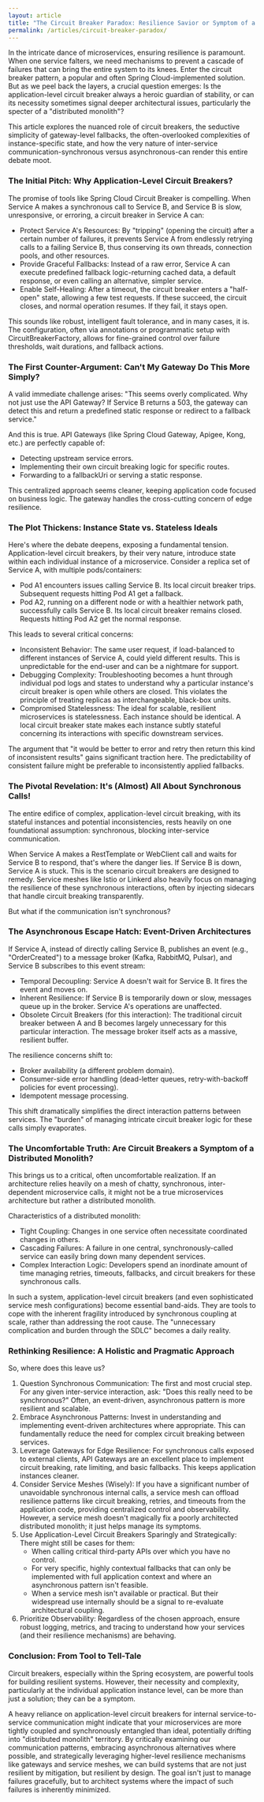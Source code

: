 ```yaml
---
layout: article
title: "The Circuit Breaker Paradox: Resilience Savior or Symptom of a Deeper Malaise?"
permalink: /articles/circuit-breaker-paradox/
---
```




In the intricate dance of microservices, ensuring resilience is paramount. When one service falters, we need mechanisms to prevent a cascade of failures that can bring the entire system to its knees. Enter the circuit breaker pattern, a popular and often Spring Cloud-implemented solution. But as we peel back the layers, a crucial question emerges: Is the application-level circuit breaker always a heroic guardian of stability, or can its necessity sometimes signal deeper architectural issues, particularly the specter of a "distributed monolith"?

This article explores the nuanced role of circuit breakers, the seductive simplicity of gateway-level fallbacks, the often-overlooked complexities of instance-specific state, and how the very nature of inter-service communication-synchronous versus asynchronous-can render this entire debate moot.

### The Initial Pitch: Why Application-Level Circuit Breakers?

The promise of tools like Spring Cloud Circuit Breaker is compelling. When Service A makes a synchronous call to Service B, and Service B is slow, unresponsive, or erroring, a circuit breaker in Service A can:
  * Protect Service A's Resources: By "tripping" (opening the circuit) after a certain number of failures, it prevents Service A from endlessly retrying calls to a failing Service B, thus conserving its own threads, connection pools, and other resources.
  * Provide Graceful Fallbacks: Instead of a raw error, Service A can execute predefined fallback logic-returning cached data, a default response, or even calling an alternative, simpler service.
  * Enable Self-Healing: After a timeout, the circuit breaker enters a "half-open" state, allowing a few test requests. If these succeed, the circuit closes, and normal operation resumes. If they fail, it stays open.

This sounds like robust, intelligent fault tolerance, and in many cases, it is. The configuration, often via annotations or programmatic setup with CircuitBreakerFactory, allows for fine-grained control over failure thresholds, wait durations, and fallback actions.

### The First Counter-Argument: Can't My Gateway Do This More Simply?

A valid immediate challenge arises: "This seems overly complicated. Why not just use the API Gateway? If Service B returns a 503, the gateway can detect this and return a predefined static response or redirect to a fallback service."

And this is true. API Gateways (like Spring Cloud Gateway, Apigee, Kong, etc.) are perfectly capable of:
  * Detecting upstream service errors.
  * Implementing their own circuit breaking logic for specific routes.
  * Forwarding to a fallbackUri or serving a static response.

This centralized approach seems cleaner, keeping application code focused on business logic. The gateway handles the cross-cutting concern of edge resilience.

### The Plot Thickens: Instance State vs. Stateless Ideals

Here's where the debate deepens, exposing a fundamental tension. Application-level circuit breakers, by their very nature, introduce state within each individual instance of a microservice. Consider a replica set of Service A, with multiple pods/containers:
  * Pod A1 encounters issues calling Service B. Its local circuit breaker trips. Subsequent requests hitting Pod A1 get a fallback.
  * Pod A2, running on a different node or with a healthier network path, successfully calls Service B. Its local circuit breaker remains closed. Requests hitting Pod A2 get the normal response.

This leads to several critical concerns:
  * Inconsistent Behavior: The same user request, if load-balanced to different instances of Service A, could yield different results. This is unpredictable for the end-user and can be a nightmare for support.
  * Debugging Complexity: Troubleshooting becomes a hunt through individual pod logs and states to understand why a particular instance's circuit breaker is open while others are closed. This violates the principle of treating replicas as interchangeable, black-box units.
  * Compromised Statelessness: The ideal for scalable, resilient microservices is statelessness. Each instance should be identical. A local circuit breaker state makes each instance subtly stateful concerning its interactions with specific downstream services.

The argument that "it would be better to error and retry then return this kind of inconsistent results" gains significant traction here. The predictability of consistent failure might be preferable to inconsistently applied fallbacks.

### The Pivotal Revelation: It's (Almost) All About Synchronous Calls!

The entire edifice of complex, application-level circuit breaking, with its stateful instances and potential inconsistencies, rests heavily on one foundational assumption: synchronous, blocking inter-service communication.

When Service A makes a RestTemplate or WebClient call and waits for Service B to respond, that's where the danger lies. If Service B is down, Service A is stuck. This is the scenario circuit breakers are designed to remedy. Service meshes like Istio or Linkerd also heavily focus on managing the resilience of these synchronous interactions, often by injecting sidecars that handle circuit breaking transparently.

But what if the communication isn't synchronous?

### The Asynchronous Escape Hatch: Event-Driven Architectures

If Service A, instead of directly calling Service B, publishes an event (e.g., "OrderCreated") to a message broker (Kafka, RabbitMQ, Pulsar), and Service B subscribes to this event stream:
  * Temporal Decoupling: Service A doesn't wait for Service B. It fires the event and moves on.
  * Inherent Resilience: If Service B is temporarily down or slow, messages queue up in the broker. Service A's operations are unaffected.
  * Obsolete Circuit Breakers (for this interaction): The traditional circuit breaker between A and B becomes largely unnecessary for this particular interaction. The message broker itself acts as a massive, resilient buffer.

The resilience concerns shift to:
  * Broker availability (a different problem domain).
  * Consumer-side error handling (dead-letter queues, retry-with-backoff policies for event processing).
  * Idempotent message processing.

This shift dramatically simplifies the direct interaction patterns between services. The "burden" of managing intricate circuit breaker logic for these calls simply evaporates.

### The Uncomfortable Truth: Are Circuit Breakers a Symptom of a Distributed Monolith?

This brings us to a critical, often uncomfortable realization. If an architecture relies heavily on a mesh of chatty, synchronous, inter-dependent microservice calls, it might not be a true microservices architecture but rather a distributed monolith.

Characteristics of a distributed monolith:
  * Tight Coupling: Changes in one service often necessitate coordinated changes in others.
  * Cascading Failures: A failure in one central, synchronously-called service can easily bring down many dependent services.
  * Complex Interaction Logic: Developers spend an inordinate amount of time managing retries, timeouts, fallbacks, and circuit breakers for these synchronous calls.

In such a system, application-level circuit breakers (and even sophisticated service mesh configurations) become essential band-aids. They are tools to cope with the inherent fragility introduced by synchronous coupling at scale, rather than addressing the root cause. The "unnecessary complication and burden through the SDLC" becomes a daily reality.

### Rethinking Resilience: A Holistic and Pragmatic Approach

So, where does this leave us?

  1. Question Synchronous Communication: The first and most crucial step. For any given inter-service interaction, ask: "Does this really need to be synchronous?" Often, an event-driven, asynchronous pattern is more resilient and scalable.
  2. Embrace Asynchronous Patterns: Invest in understanding and implementing event-driven architectures where appropriate. This can fundamentally reduce the need for complex circuit breaking between services.
  3. Leverage Gateways for Edge Resilience: For synchronous calls exposed to external clients, API Gateways are an excellent place to implement circuit breaking, rate limiting, and basic fallbacks. This keeps application instances cleaner.
  4. Consider Service Meshes (Wisely): If you have a significant number of unavoidable synchronous internal calls, a service mesh can offload resilience patterns like circuit breaking, retries, and timeouts from the application code, providing centralized control and observability. However, a service mesh doesn't magically fix a poorly architected distributed monolith; it just helps manage its symptoms.
  5. Use Application-Level Circuit Breakers Sparingly and Strategically: There might still be cases for them:
     * When calling critical third-party APIs over which you have no control.
     * For very specific, highly contextual fallbacks that can only be implemented with full application context and where an asynchronous pattern isn't feasible.
     * When a service mesh isn't available or practical.
But their widespread use internally should be a signal to re-evaluate architectural coupling.
  6. Prioritize Observability: Regardless of the chosen approach, ensure robust logging, metrics, and tracing to understand how your services (and their resilience mechanisms) are behaving.

### Conclusion: From Tool to Tell-Tale

Circuit breakers, especially within the Spring ecosystem, are powerful tools for building resilient systems. However, their necessity and complexity, particularly at the individual application instance level, can be more than just a solution; they can be a symptom.

A heavy reliance on application-level circuit breakers for internal service-to-service communication might indicate that your microservices are more tightly coupled and synchronously entangled than ideal, potentially drifting into "distributed monolith" territory. By critically examining our communication patterns, embracing asynchronous alternatives where possible, and strategically leveraging higher-level resilience mechanisms like gateways and service meshes, we can build systems that are not just resilient by mitigation, but resilient by design. The goal isn't just to manage failures gracefully, but to architect systems where the impact of such failures is inherently minimized.